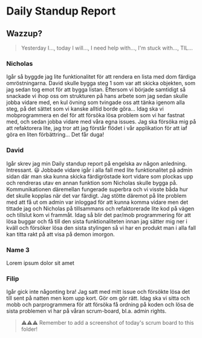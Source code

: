 # Daily Standup Report

## Wazzup?
> Yesterday I…, today I will…, I need help with…, I'm stuck with…, TIL…

### Nicholas
Igår så byggde jag lite funktionalitet för att rendera en lista med dom färdiga omröstningarna. David skulle bygga steg 1 som var att skicka objekten, som jag sedan tog emot för att bygga listan.
Eftersom vi började samtidigt så snackade vi ihop oss om strukturen på hans arbete som jag sedan skulle jobba vidare med, en kul övning som tvingade oss att tänka igenom alla steg, på det sättet som vi kanske alltid borde göra... 
Idag ska vi mobprogrammera en del för att försöka lösa problem som vi har fastnat med, och sedan jobba vidare med våra egna issues.
Jag ska försöka mig på att refaktorera lite, jag tror att jag förstår flödet i vår applikation för att iaf göra en liten förbättring... Det får duga!

### David
Igår skrev jag min Daily standup report på engelska av någon anledning. Intressant. 😃 Jobbade vidare igår i alla fall med lite funktionalitet på admin sidan där man ska kunna skicka färdigröstade kort vidare som plockas upp och rendreras utav en annan funktion som Nicholas skulle bygga på. Kommunikationen däremellan fungerade superbra och vi visste båda hur det skulle kopplas när det var färdigt.
Jag stötte däremot på lite problem med att få ut om admin var inloggad för att kunna komma vidare men det tittade jag och Nicholas på tillsammans och refaktorerade lite kod på vägen och tillslut kom vi frammåt.
Idag så blir det par/mob programmering för att lösa buggar och få till den sista funktionaliteten innan jag sätter mig ner i kväll och försöker lösa den sista stylingen så vi har en produkt man i alla fall kan titta rakt på att visa på demon imorgon.

### Name 3
Lorem ipsum dolor sit amet

### Filip
Igår gick inte någonting bra! Jag satt med mitt issue och försökte lösa det till sent på natten men kom upp kort. Gör om gör rätt. 
Idag ska vi sitta och mobb och parprogrammera för att försöka få ordning på koden och lösa de sista problemen
vi har på våran scrum-board, bl.a. admin rights.


> ⚠️⚠️⚠️ Remember to add a screenshot of today's scrum board to this folder!

